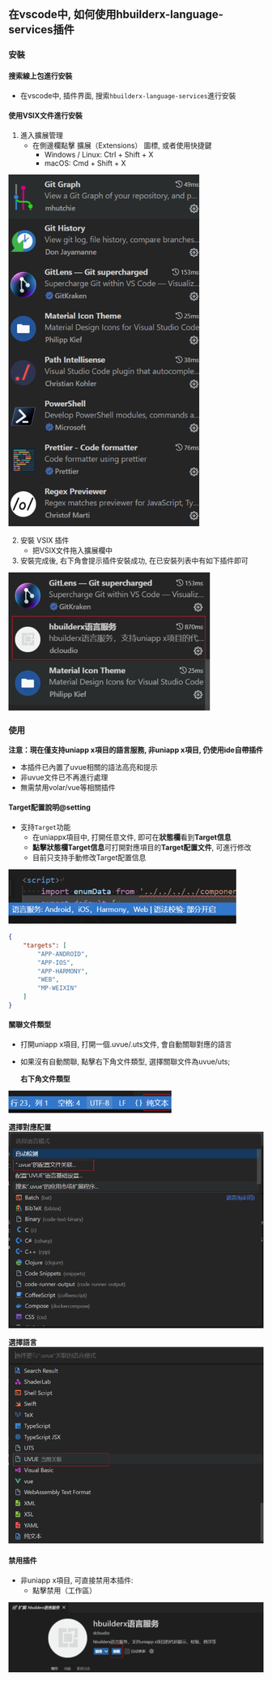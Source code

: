 ## 在vscode中, 如何使用hbuilderx-language-services插件


### 安裝
#### 搜索線上包進行安裝
* 在vscode中, 插件界面, 搜索`hbuilderx-language-services`進行安裝

#### 使用VSIX文件進行安裝
1. 進入擴展管理
    * 在側邊欄點擊 擴展（Extensions） 圖標, 或者使用快捷鍵
        * Windows / Linux: Ctrl + Shift + X
        * macOS: Cmd + Shift + X  

<img src="/static/snapshots/tutorial/language/vscodeUseHxLs/1.png" style="zoom:80%" />

2. 安裝 VSIX 插件
    * 把VSIX文件拖入擴展欄中
3. 安裝完成後, 右下角會提示插件安裝成功, 在已安裝列表中有如下插件即可  

<img src="/static/snapshots/tutorial/language/vscodeUseHxLs/2.png" style="zoom:80%" />


### 使用
**注意：現在僅支持uniapp x項目的語言服務, 非uniapp x項目, 仍使用ide自帶插件**
* 本插件已內置了uvue相關的語法高亮和提示
* 非uvue文件已不再進行處理
* 無需禁用volar/vue等相關插件


#### Target配置說明@setting
* 支持`Target`功能
    * 在uniappx項目中, 打開任意文件, 即可在**狀態欄**看到**Target信息**
    * **點擊狀態欄Target信息**可打開對應項目的**Target配置文件**, 可進行修改
    * 目前只支持手動修改Target配置信息

<img src="/static/snapshots/tutorial/language/vscodeUseHxLs/3.png" style="zoom:80%" />

```json
{
    "targets": [
        "APP-ANDROID",
        "APP-IOS",
        "APP-HARMONY",
        "WEB",
        "MP-WEIXIN"
    ]
}
```

#### 關聯文件類型
* 打開uniapp x項目, 打開一個.uvue/.uts文件, 會自動關聯對應的語言
* 如果沒有自動關聯, 點擊右下角文件類型, 選擇關聯文件為uvue/uts;  

  **右下角文件類型**  
<img src="/static/snapshots/tutorial/language/vscodeUseHxLs/4.png" style="zoom:80%" />

  **選擇對應配置**  
<img src="/static/snapshots/tutorial/language/vscodeUseHxLs/5.png" style="zoom:80%" />

  **選擇語言**  
<img src="/static/snapshots/tutorial/language/vscodeUseHxLs/6.png" style="zoom:80%" />

#### 禁用插件
* 非uniapp x項目, 可直接禁用本插件:
    * 點擊禁用（工作區）  

<img src="/static/snapshots/tutorial/language/vscodeUseHxLs/7.png" style="zoom:80%" />